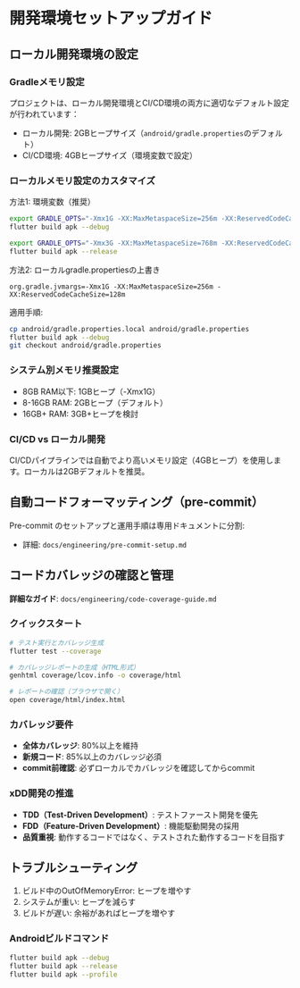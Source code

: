 # 開発環境セットアップガイド

## ローカル開発環境の設定

### Gradleメモリ設定

プロジェクトは、ローカル開発環境とCI/CD環境の両方に適切なデフォルト設定が行われています：

- ローカル開発: 2GBヒープサイズ（`android/gradle.properties`のデフォルト）
- CI/CD環境: 4GBヒープサイズ（環境変数で設定）

### ローカルメモリ設定のカスタマイズ

方法1: 環境変数（推奨）

```bash
export GRADLE_OPTS="-Xmx1G -XX:MaxMetaspaceSize=256m -XX:ReservedCodeCacheSize=128m"
flutter build apk --debug

export GRADLE_OPTS="-Xmx3G -XX:MaxMetaspaceSize=768m -XX:ReservedCodeCacheSize=384m"
flutter build apk --release
```

方法2: ローカルgradle.propertiesの上書き

```properties
org.gradle.jvmargs=-Xmx1G -XX:MaxMetaspaceSize=256m -XX:ReservedCodeCacheSize=128m
```

適用手順:
```bash
cp android/gradle.properties.local android/gradle.properties
flutter build apk --debug
git checkout android/gradle.properties
```

### システム別メモリ推奨設定

- 8GB RAM以下: 1GBヒープ（-Xmx1G）
- 8-16GB RAM: 2GBヒープ（デフォルト）
- 16GB+ RAM: 3GB+ヒープを検討

### CI/CD vs ローカル開発

CI/CDパイプラインでは自動でより高いメモリ設定（4GBヒープ）を使用します。ローカルは2GBデフォルトを推奨。

## 自動コードフォーマッティング（pre-commit）

Pre-commit のセットアップと運用手順は専用ドキュメントに分割:

- 詳細: `docs/engineering/pre-commit-setup.md`

## コードカバレッジの確認と管理

**詳細なガイド**: `docs/engineering/code-coverage-guide.md`

### クイックスタート
```bash
# テスト実行とカバレッジ生成
flutter test --coverage

# カバレッジレポートの生成（HTML形式）
genhtml coverage/lcov.info -o coverage/html

# レポートの確認（ブラウザで開く）
open coverage/html/index.html
```

### カバレッジ要件
- **全体カバレッジ**: 80%以上を維持
- **新規コード**: 85%以上のカバレッジ必須
- **commit前確認**: 必ずローカルでカバレッジを確認してからcommit

### xDD開発の推進
- **TDD（Test-Driven Development）**: テストファースト開発を優先
- **FDD（Feature-Driven Development）**: 機能駆動開発の採用
- **品質重視**: 動作するコードではなく、テストされた動作するコードを目指す

## トラブルシューティング

1. ビルド中のOutOfMemoryError: ヒープを増やす
2. システムが重い: ヒープを減らす
3. ビルドが遅い: 余裕があればヒープを増やす

### Androidビルドコマンド

```bash
flutter build apk --debug
flutter build apk --release
flutter build apk --profile
```
